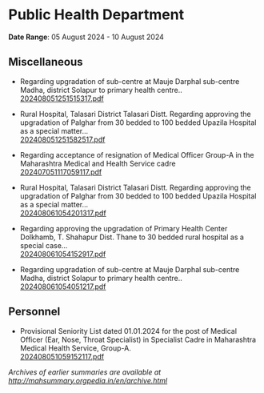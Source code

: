 # Public Health Department

**Date Range**: 05 August 2024 - 10 August 2024


## Miscellaneous
- Regarding upgradation of sub-centre at Mauje Darphal sub-centre Madha, district Solapur to primary health centre..\
  [202408051251515317.pdf](https://gr.maharashtra.gov.in/Site/Upload/Government%20Resolutions/English/202408051251515317.pdf)

- Rural Hospital, Talasari District Talasari Distt. Regarding approving the upgradation of Palghar from 30 bedded to 100 bedded Upazila Hospital as a special matter...\
  [202408051251582517.pdf](https://gr.maharashtra.gov.in/Site/Upload/Government%20Resolutions/English/202408051251582517.pdf)

- Regarding acceptance of resignation of Medical Officer Group-A in the Maharashtra Medical and Health Service cadre\
  [202407051117059117.pdf](https://gr.maharashtra.gov.in/Site/Upload/Government%20Resolutions/English/202407051117059117.pdf)

- Rural Hospital, Talasari District Talasari Distt. Regarding approving the upgradation of Palghar from 30 bedded to 100 bedded Upazila Hospital as a special matter...\
  [202408061054201317.pdf](https://gr.maharashtra.gov.in/Site/Upload/Government%20Resolutions/English/202408061054201317.pdf)

- Regarding approving the upgradation of Primary Health Center Dolkhamb, T. Shahapur Dist. Thane to 30 bedded rural hospital as a special case...\
  [202408061054152917.pdf](https://gr.maharashtra.gov.in/Site/Upload/Government%20Resolutions/English/202408061054152917.pdf)

- Regarding upgradation of sub-centre at Mauje Darphal sub-centre Madha, district Solapur to primary health centre..\
  [202408061054051217.pdf](https://gr.maharashtra.gov.in/Site/Upload/Government%20Resolutions/English/202408061054051217.pdf)

## Personnel
- Provisional Seniority List dated 01.01.2024 for the post of Medical Officer (Ear, Nose, Throat Specialist) in Specialist Cadre in Maharashtra Medical  Health Service, Group-A.\
  [202408051059152117.pdf](https://gr.maharashtra.gov.in/Site/Upload/Government%20Resolutions/English/202408051059152117.pdf)


*Archives of earlier summaries are available at http://mahsummary.orgpedia.in/en/archive.html*